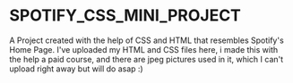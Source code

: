 # SPOTIFY_CSS_MINI_PROJECT
A Project created with the help of CSS and HTML that resembles Spotify's Home Page.
I've uploaded my HTML and CSS files here, i made this with the help a paid course, and there are jpeg pictures used in it, which I can't upload right away but will do asap :)

